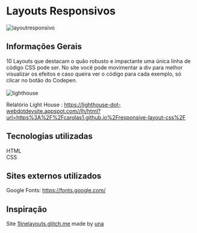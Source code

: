 # Layouts Responsivos


![layoutresponsivo](https://user-images.githubusercontent.com/65976843/120073762-18ceac80-c070-11eb-986a-d3f07cea48db.PNG)

## Informações Gerais
10 Layouts que destacam o quão robusto e impactante uma única linha de código CSS pode ser. No site você pode movimentar a div para melhor visualizar os efeitos e caso queira ver o código para cada exemplo, só clicar no botão do Codepen.
<br>
<br>
![lighthouse](https://user-images.githubusercontent.com/65976843/120073636-947c2980-c06f-11eb-999e-b71a008bb64d.PNG)

Relatório Light House
:
https://lighthouse-dot-webdotdevsite.appspot.com//lh/html?url=https%3A%2F%2Fcarolas1.github.io%2Fresponsive-layout-css%2F

## Tecnologias utilizadas
HTML <br>
CSS <br>

## Sites externos utilizados
Google Fonts:
https://fonts.google.com/

## Inspiração
Site <a href="https://1linelayouts.glitch.me/" target="_blank">1linelayouts.glitch.me</a> made by <a href="https://una.im/" target="_blank">una</a>
